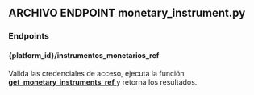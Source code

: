 ## ARCHIVO ENDPOINT monetary_instrument.py

### Endpoints

#### {platform_id}/instrumentos_monetarios_ref

Valida las credenciales de acceso, ejecuta la función <a href="../../../../../desarrollo/api/funciones/instrumentos/#get_monetary_instruments_ref"> 
    <strong>get_monetary_instruments_ref</strong>
  </a> y retorna los resultados. 
